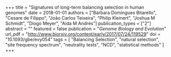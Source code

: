 +++
title = "Signatures of long-term balancing selection in human genomes"
date = 2018-01-01
authors = ["Bárbara Domingues Bitarello", "Cesare de Filippo", "João Carlos Teixeira", "Philip Kleinert", "Joshua M Schmidt", "Diogo Meyer", "Aida M Andrés"]
publication_types = ["2"]
abstract = ""
featured = false
publication = "*Genome Biology and Evolution*"
url_pdf = "http://www.biorxiv.org/content/early/2017/07/24/119529"
doi = "10.1093/gbe/evy054"
tags = [ "Balancing Selection", "natural selection", "site frequency spectrum", "neutrality tests", "NCD", "statistical methods" ]
+++

